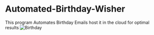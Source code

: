 # Automated-Birthday-Wisher
This program Automates Birthday Emails host it in the cloud for optimal results
![Birthday](https://github.com/DarkStarStrix/Automated-Birthday-Wisher/assets/108637439/ffd614d1-83e9-4a3b-a41d-6613ae00ac07)
